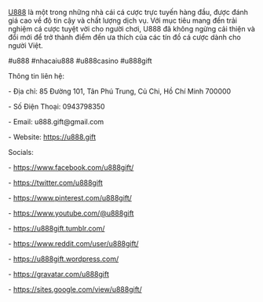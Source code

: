 <p><a href="https://u888.gift">U888</a> là một trong những nhà cái cá cược trực tuyến hàng đầu, được đánh giá cao về độ tin cậy và chất lượng dịch vụ. Với mục tiêu mang đến trải nghiệm cá cược tuyệt vời cho người chơi, U888 đã không ngừng cải thiện và đổi mới để trở thành điểm đến ưa thích của các tín đồ cá cược dành cho người Việt.<p>
<p>#u888 #nhacaiu888 #u888casino #u888gift<p>
<p>Thông tin liên hệ:<p>
<p>- Địa chỉ: 85 Đường 101, Tân Phú Trung, Củ Chi, Hồ Chí Minh 700000<p>
<p>- Số Điện Thoại: 0943798350<p>
<p>- Email: u888.gift@gmail.com<p>
<p>- Website: <a href="https://u888.gift">https://u888.gift</a><p>
<p>Socials:<p>
<p>- <a href="https://www.facebook.com/u888gift/">https://www.facebook.com/u888gift/</a><p>
<p>- <a href="https://twitter.com/u888gift">https://twitter.com/u888gift</a><p>
<p>- <a href="https://www.pinterest.com/u888gift/">https://www.pinterest.com/u888gift/</a><p>
<p>- <a href="https://www.youtube.com/@u888gift">https://www.youtube.com/@u888gift</a><p>
<p>- <a href="https://u888gift.tumblr.com/">https://u888gift.tumblr.com/</a><p>
<p>- <a href="https://www.reddit.com/user/u888gift/">https://www.reddit.com/user/u888gift/</a><p>
<p>- <a href="https://u888gift.wordpress.com/">https://u888gift.wordpress.com/</a><p>
<p>- <a href="https://gravatar.com/u888gift">https://gravatar.com/u888gift</a><p>
<p>- <a href="https://sites.google.com/view/u888gift/">https://sites.google.com/view/u888gift/</a><p>